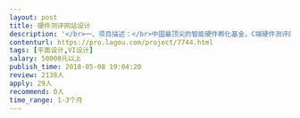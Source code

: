 ```yaml
---                
layout: post       
title: 硬件测评网站设计           
description: '</br>一、项目描述：</br>中国最顶尖的智能硬件孵化基金，C端硬件测评网站Web开发，吸引厂商，行业KOL和消费者一起玩硬件，测硬件，评硬件和硬件的抽奖与众筹。</br></br>二、主要功能点：</br>图, 文, 视频元素的博客类硬件测评网站，账户功能有登录注册，消息通知与推送，积分体系，博客管理；陆续加入抽奖和众筹等功能，电商订单管理等等</br>三、可参考产品：</br>http://www.72byte.com</br>http://www.jiguo.com/article/index.html</br>http://wan.xiaomi.cn</br>http://www.zealer.com</br></br>四、人员要求：</br>1. 2年及以上互联网网站产品设计经验优先；</br>2. 对工作充满激情和创意，有开放创意性思维，有较好的产品敏锐度；</br>4. 执行力强，能够及时完成产品设计和协调工作；</br>5. 具备主人翁意识，具有快速反应能力，良好的沟通能力和契约精神。</br>'     
contenturl: https://pro.lagou.com/project/7744.html      
tags: [平面设计,VI设计]            
salary: 50000元以上          
publish_time: 2018-05-08 19:04:20         
review: 2138人                   
apply: 29人                   
recommend: 0人                   
time_range: 1-3个月              
---                 
```

